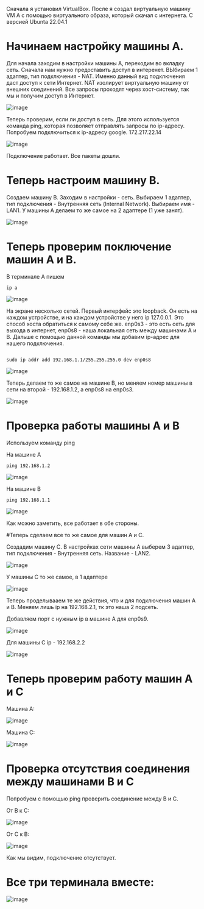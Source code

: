 Сначала я установил VirtualBox. После я создал виртуальную машину VM A с помощью виртуального образа, который скачал с интернета. С версией Ubunta 22.04.1

# Начинаем настройку машины A.

Для начала заходим в настройки машины А, переходим во вкладку сеть. Сначала нам нужно предоставить доступ в интеренет. ВЫбираем 1 адаптер, тип подключения - NAT. Именно данный вид подключения даст доступ к сети Интернет. NAT изолирует виртуальную машину от внешних соединений. Все запросы проходят через хост-систему, так мы и получим доступ в Интернет. 

![image](https://github.com/Anastasia567874/bkdsk/blob/main/image/a1.jpg)

Теперь проверим, если ли доступ в сеть. Для этого используется команда ping, которая позволяет отправлять запросы по ip-адресу. Попробуем подключиться к ip-адресу google. 172.217.22.14

![image](https://github.com/Anastasia567874/bkdsk/blob/main/image/a2.jpg)

Подключение работает. Все пакеты дошли.

# Теперь настроим машину B. 

Создаем машину B. 
Заходим в настройки - сеть. Выбираем 1 адаптер, тип подключения - Внутренняя сеть (Internal Network). Выбираем имя - LAN1. У машины A делаем то же самое на 2 адаптере (1 уже занят). 

![image](https://github.com/Anastasia567874/bkdsk/blob/main/image/a3.jpg)

# Теперь проверим поключение машин A и B.

В терминале A пишем 
```
ip a
```
![image](https://github.com/Anastasia567874/bkdsk/blob/main/image/a4.jpg)

На экране несколько сетей. Первый интерфейс это loopback. Он есть на каждом устройстве, и на каждом устройстве у него ip 127.0.0.1. Это способ хоста обратиться к самому себе же. enp0s3 - это есть сеть для выхода в интернет, enp0s8 - наша локальная сеть между машинами А и B. Дальше с помощью данной команды мы добавим ip-адрес для нашего подключения.

```

sudo ip addr add 192.168.1.1/255.255.255.0 dev enp0s8

```
![image](https://github.com/Anastasia567874/bkdsk/blob/main/image/a5.jpg)

Теперь делаем то же самое на машине B, но меняем номер машины в сети на второй - 192.168.1.2, а enp0s8 на enp0s3.

![image](https://github.com/cs-itmo-2023/lab-3-Andrzakourcev/assets/144477949/28706e70-f87e-4652-9571-a5d72e470987)


# Проверка работы машины A и B

Используем команду ping

На машине A

```
ping 192.168.1.2
```

![image](https://github.com/Anastasia567874/bkdsk/blob/main/image/a6.jpg)


На машине B

```
ping 192.168.1.1
```
![image](https://github.com/Anastasia567874/bkdsk/blob/main/image/a7.jpg)

Как можно заметить, все работает в обе стороны.

#Теперь сделаем все то же самое для машин A и C. 

Создадим машину C. В настройках сети машины A выберем 3 адаптер, тип подключения - Внутренняя сеть. Название - LAN2. 

![image](https://github.com/Anastasia567874/bkdsk/blob/main/image/a8.jpg)

У машины C то же самое, в 1 адаптере 

![image](https://github.com/Anastasia567874/bkdsk/blob/main/image/a9.jpg)

Теперь проделывааем те же действия, что и для подключения машин A и B. Меняем лишь ip на 192.168.2.1, тк это наша 2 подсеть.

Добавляем порт с нужным ip в машине A для enp0s9.

![image](https://github.com/Anastasia567874/bkdsk/blob/main/image/a10.jpg)


Для машины C ip - 192.168.2.2

![image]([https://github.com/Anastasia567874/bkdsk/blob/main/image/a14.jpg](https://github.com/Anastasia567874/bkdsk/blob/main/image/a11.jpg))


# Теперь проверим работу машин A и C

Машина A:

![image](https://github.com/Anastasia567874/bkdsk/blob/main/image/a12.jpg)


Машина С:

![image](https://github.com/Anastasia567874/bkdsk/blob/main/image/a13.jpg)

# Проверка отсутствия соединения между машинами B и C
Попробуем с помощью ping проверить соединение между B и С.

От B к C:

![image](https://github.com/Anastasia567874/bkdsk/blob/main/image/a14.jpg)

От C к B:

![image](https://github.com/Anastasia567874/bkdsk/blob/main/image/a15.jpg)

Как мы видим, подключение отсутствует.

# Все три терминала вместе:

![image](https://github.com/Anastasia567874/bkdsk/blob/main/image/a16.jpg)

